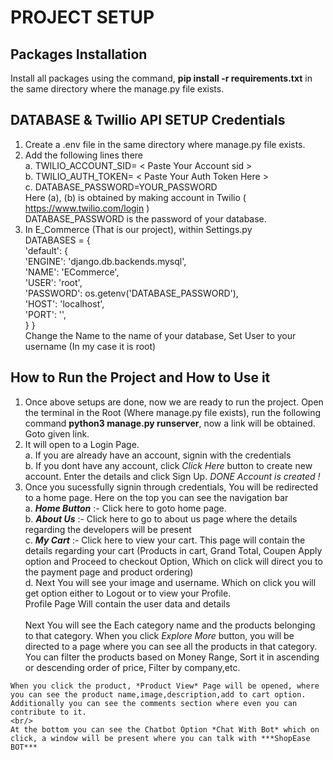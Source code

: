 # PROJECT SETUP
## Packages Installation
  
  Install all packages using the command, **pip install -r requirements.txt** in the same directory where the manage.py file exists. <br/>

## DATABASE & Twillio API SETUP Credentials
  1. Create a .env file in the same directory where manage.py file exists.
  2. Add the following lines there <br/>
      a. TWILIO_ACCOUNT_SID= < Paste Your Account sid ><br/>
      b. TWILIO_AUTH_TOKEN= < Paste Your Auth Token Here > <br/>
      c. DATABASE_PASSWORD=YOUR_PASSWORD <br/>
        Here (a), (b) is obtained by making account in Twilio ( https://www.twilio.com/login ) <br/>
        DATABASE_PASSWORD is the password of your database. <br/>
  3. In E_Commerce (That is our project), within Settings.py <br/>
         DATABASES = { <br/>
            'default': { <br/>
                'ENGINE': 'django.db.backends.mysql', <br/> 
                'NAME': 'ECommerce', <br/>
                'USER': 'root', <br/>
                'PASSWORD': os.getenv('DATABASE_PASSWORD'),<br/> 
                'HOST': 'localhost', <br/>
                'PORT': '', <br/>
            }
        } <br/>
         Change the Name to the name of your database, Set User to your username (In my case it is root) <br/>


## How to Run the Project and How to Use it 
  1. Once above setups are done, now we are ready to run the project. Open the terminal in the Root (Where manage.py file exists), run the following command **python3 manage.py runserver**, now a link will be obtained. Goto given link.<br/>
  2. It will open to a Login Page. <br/>
      a. If you are already have an account, signin with the credentials <br/>
      b. If you dont have any account, click *Click Here* button to create new account. Enter the details and click Sign Up. *DONE Account is created !* <br/>
  3. Once you sucessfully signin through credentials, You will be redirected to a home page. Here on the top you can see the navigation bar <br/>
      a. ***Home Button*** :- Click here to goto home page. <br/>
      b. ***About Us*** :- Click here to go to about us page where the details regarding the developers will be present <br/>
      c. ***My Cart*** :- Click here to view your cart. This page will contain the details regarding your cart (Products in cart, Grand Total, Coupen Apply option and Proceed to checkout Option, Which on click will direct you to the payment page and product ordering) <br/>
      d. Next You will see your image and username. Which on click you will get option either to Logout or to view your Profile. <br/>
          Profile Page Will contain the user data and details <br/>
    <br/>
    Next You will see the Each category name and the products belonging to that category. When you click *Explore More* button, you will be directed to a page where you can see all the products in that category. You can filter the products based on Money Range, Sort it in ascending or descending order of price, Filter by company,etc.<br/>

    When you click the product, *Product View* Page will be opened, where you can see the product name,image,description,add to cart option. Additionally you can see the comments section where even you can contribute to it. 
    <br/>
    At the bottom you can see the Chatbot Option *Chat With Bot* which on click, a window will be present where you can talk with ***ShopEase BOT*** 
      

  
